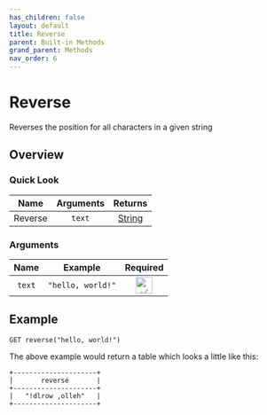 ```yaml
---
has_children: false
layout: default
title: Reverse
parent: Built-in Methods
grand_parent: Methods
nav_order: 6
---
```

# Reverse
Reverses the position for all characters in a given string

## Overview
### Quick Look

|Name|Arguments|Returns|
|:---:|:---:|:---:|
|Reverse|`text`|[String](https://kalavar.cf/documentation/data-types/string/)|

### Arguments

|Name|Example|Required|
|:---:|:---:|:---:|
|`text`|`"hello, world!"`|<img src="https://kalavar.cf/assets/images/tick.png" width="30px" height="30px" alt="✅"/>|


## Example
```
GET reverse("hello, world!")
```
The above example would return a table which looks a little like this:

```
+---------------------+
|       reverse       |
+---------------------+
|   "!dlrow ,olleh"   |
+---------------------+
```
